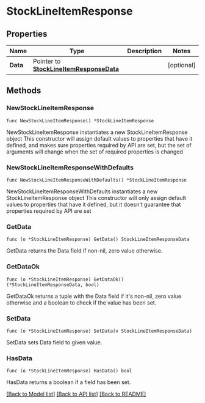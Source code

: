 # StockLineItemResponse

## Properties

Name | Type | Description | Notes
------------ | ------------- | ------------- | -------------
**Data** | Pointer to [**StockLineItemResponseData**](StockLineItemResponseData.md) |  | [optional] 

## Methods

### NewStockLineItemResponse

`func NewStockLineItemResponse() *StockLineItemResponse`

NewStockLineItemResponse instantiates a new StockLineItemResponse object
This constructor will assign default values to properties that have it defined,
and makes sure properties required by API are set, but the set of arguments
will change when the set of required properties is changed

### NewStockLineItemResponseWithDefaults

`func NewStockLineItemResponseWithDefaults() *StockLineItemResponse`

NewStockLineItemResponseWithDefaults instantiates a new StockLineItemResponse object
This constructor will only assign default values to properties that have it defined,
but it doesn't guarantee that properties required by API are set

### GetData

`func (o *StockLineItemResponse) GetData() StockLineItemResponseData`

GetData returns the Data field if non-nil, zero value otherwise.

### GetDataOk

`func (o *StockLineItemResponse) GetDataOk() (*StockLineItemResponseData, bool)`

GetDataOk returns a tuple with the Data field if it's non-nil, zero value otherwise
and a boolean to check if the value has been set.

### SetData

`func (o *StockLineItemResponse) SetData(v StockLineItemResponseData)`

SetData sets Data field to given value.

### HasData

`func (o *StockLineItemResponse) HasData() bool`

HasData returns a boolean if a field has been set.


[[Back to Model list]](../README.md#documentation-for-models) [[Back to API list]](../README.md#documentation-for-api-endpoints) [[Back to README]](../README.md)


